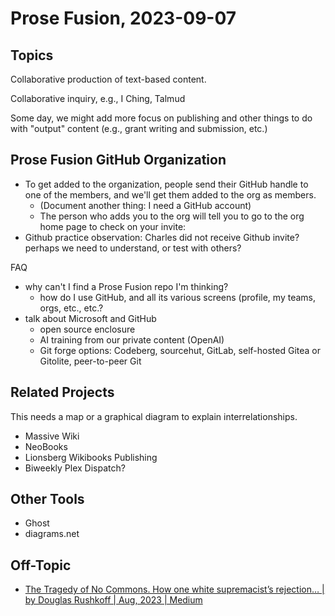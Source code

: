 # Prose Fusion, 2023-09-07

## Topics

Collaborative production of text-based content.

Collaborative inquiry, e.g., I Ching, Talmud

Some day, we might add more focus on publishing and other things to do with "output" content (e.g., grant writing and submission, etc.)

## Prose Fusion GitHub Organization

- To get added to the organization, people send their GitHub handle to one of the members, and we'll get them added to the org as members.
    - (Document another thing: I need a GitHub account)
    - The person who adds you to the org will tell you to go to the org home page to check on your invite:
- Github practice observation: Charles did not receive Github invite? perhaps we need to understand, or test with others?

FAQ

- why can't I find a Prose Fusion repo I'm thinking?
    - how do I use GitHub, and all its various screens (profile, my teams, orgs, etc., etc.?
- talk about Microsoft and GitHub
    - open source enclosure
    - AI training from our private content (OpenAI)
    - Git forge options: Codeberg, sourcehut, GitLab, self-hosted Gitea or Gitolite, peer-to-peer Git

## Related Projects

This needs a map or a graphical diagram to explain interrelationships.

- Massive Wiki
- NeoBooks
- Lionsberg Wikibooks Publishing
- Biweekly Plex Dispatch?




## Other Tools

- Ghost
- diagrams.net

## Off-Topic

- [The Tragedy of No Commons. How one white supremacist’s rejection… | by Douglas Rushkoff | Aug, 2023 | Medium](https://medium.com/@rushkoff/the-tragedy-of-no-commons-b763189a6fdf)